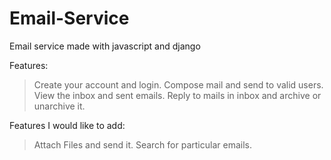 # Email-Service
Email service made with javascript and django

Features:
  > Create your account and login.
  > Compose mail and send to valid users.
  > View the inbox and sent emails.
  > Reply to mails in inbox and archive or unarchive it.
 
 
Features I would like to add:
 > Attach Files and send it.
 > Search for particular emails. 
 
